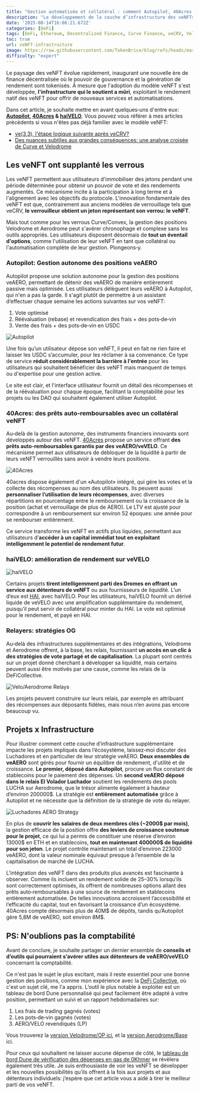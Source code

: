 ```yaml
---
title: "Gestion automatisée et collatéral : comment Autopilot, 40Acres et haiVELO font évoluer les veNFT"
description: "Le développement de la couche d’infrastructure des veNFTs avec Autopilot, 40Acres et haiVELO: automatisation et collatéralisation."
date: '2025-08-14T16:06:21.672Z'
categories: [DeFi]
tags: [DeFi, Ethereum, Decentralized Finance, Curve Finance, veCRV, Velodrome, veVELO, Aerodrome, veAERO, 40Acres, Autopilot, haiVELO]
toc: true
url: veNFT-infrastructure
image: https://raw.githubusercontent.com/TokenBrice/blog/refs/heads/master/static/img/2025/veNFT-infrastructure/cover-fr.png
difficulty: "expert"
---
```


Le paysage des veNFT évolue rapidement, inaugurant une nouvelle ère de finance décentralisée où le pouvoir de gouvernance et la génération de rendement sont tokenisés. À mesure que l'adoption du modèle veNFT s'est développée, **l'infrastructure qui le soutient a mûri**, exploitant le rendement natif des veNFT pour offrir de nouveaux services et automatisations. 

Dans cet article, je souhaite mettre en avant quelques‑uns d'entre eux:  **[Autopilot](https://theautopilot.xyz/), [40Acres](https://www.40acres.finance/) & [haiVELO](https://www.letsgethai.com/)**. Vous pouvez vous référer à mes articles précédents si vous n'êtes pas déjà familier avec le modèle veNFT:

* [ve(3,3), l'étape logique suivante après veCRV?](https://tokenbrice.xyz/solidly-velodrome-fork/)
* [Des nuances subtiles aux grandes conséquences: une analyse croisée de Curve et Velodrome](https://tokenbrice.xyz/crv-vs-velo/)

## Les veNFT ont supplanté les verrous

Les veNFT permettent aux utilisateurs d'immobiliser des jetons pendant une période déterminée pour obtenir un pouvoir de vote et des rendements augmentés. Ce mécanisme incite à la participation à long terme et à l'alignement avec les objectifs du protocole. L'innovation fondamentale des veNFT est que, contrairement aux anciens modèles de verrouillage tels que veCRV, **le verrouilleur obtient un jeton représentant son verrou: le veNFT**.

Mais tout comme pour les verrous Curve/Convex, la gestion des positions Velodrome et Aerodrome peut s'avérer chronophage et complexe sans les outils appropriés. Les utilisateurs disposent désormais de **tout un éventail d'options**, comme l'utilisation de leur veNFT en tant que collatéral ou l'automatisation complète de leur gestion. Plongeons‑y.

### Autopilot: Gestion autonome des positions veAERO

Autopilot propose une solution autonome pour la gestion des positions veAERO, permettant de détenir des veAERO de manière entièrement passive mais optimisée. Les utilisateurs délèguent leurs veAERO à Autopilot, qui n'en a pas la garde. Il s'agit plutôt de permettre à un assistant d’effectuer chaque semaine les actions suivantes sur vos veNFT:

1. Vote optimisé
2. Réévaluation (rebase) et revendication des frais + des pots‑de‑vin
3. Vente des frais + des pots‑de‑vin en USDC

![Autopilot](/img/2025/veNFT-infrastructure/autopilot.png)

Une fois qu’un utilisateur dépose son veNFT, il peut en fait ne rien faire et laisser les USDC s’accumuler, pour les réclamer à sa convenance. Ce type de service **réduit considérablement la barrière à l'entrée** pour les utilisateurs qui souhaitent bénéficier des veNFT mais manquent de temps ou d'expertise pour une gestion active.

Le site est clair, et l'interface utilisateur fournit un détail des récompenses et de la réévaluation pour chaque époque, facilitant la comptabilité pour les projets ou les DAO qui souhaitent également utiliser Autopilot.

### 40Acres: des prêts auto‑remboursables avec un collatéral veNFT

Au‑delà de la gestion autonome, des instruments financiers innovants sont développés autour des veNFT. [40Acres](https://www.40acres.finance/) propose un service offrant **des prêts auto‑remboursables garantis par des veAERO/veVELO**. Ce mécanisme permet aux utilisateurs de débloquer de la liquidité à partir de leurs veNFT verrouillés sans avoir à vendre leurs positions.

![40Acres](/img/2025/veNFT-infrastructure/40acres.png)

40acres dispose également d'un «Autopilot» intégré, qui gère les votes et la collecte des récompenses au nom des utilisateurs. Ils peuvent aussi **personnaliser l’utilisation de leurs récompenses**, avec diverses répartitions en pourcentage entre le remboursement ou la croissance de la position (achat et verrouillage de plus de AERO). Le LTV est ajusté pour correspondre à un remboursement sur environ 52 époques: une année pour se rembourser entièrement.

Ce service transforme les veNFT en actifs plus liquides, permettant aux utilisateurs d’**accéder à un capital immédiat tout en exploitant intelligemment le potentiel de rendement futur**.

### haiVELO: amélioration de rendement sur veVELO

![haiVELO](/img/2025/veNFT-infrastructure/haiVELO.jpeg)

Certains projets **tirent intelligemment parti des Dromes en offrant un service aux détenteurs de veNFT** ou aux fournisseurs de liquidité. L’un d’eux est [HAI](http://letsgethai.com/earn), avec haiVELO. Pour les utilisateurs, haiVELO fournit un dérivé liquide de veVELO avec une amplification supplémentaire du rendement, puisqu’il peut servir de collatéral pour minter du HAI. Le vote est optimisé pour le rendement, et payé en HAI.

### Relayers: stratégies OG

Au‑delà des infrastructures supplémentaires et des intégrations, Velodrome et Aerodrome offrent, à la base, les relais, fournissant **un accès en un clic à des stratégies de vote partagé et de capitalisation**. La plupart sont centrés sur un projet donné cherchant à développer sa liquidité, mais certains peuvent aussi être motivés par une cause, comme les relais de la DeFiCollective.

![Velo/Aerodrome Relays](/img/2025/veNFT-infrastructure/relay.png)

Les projets peuvent construire sur leurs relais, par exemple en attribuant des récompenses aux déposants fidèles, mais nous n’en avons pas encore beaucoup vu.

## Projets x Infrastructure

Pour illustrer comment cette couche d’infrastructure supplémentaire impacte les projets impliqués dans l’écosystème, laissez‑moi discuter des Luchadores et en particulier de leur stratégie veAERO. **Deux ensembles de veAERO** sont gérés pour fournir un équilibre de rendement, d'utilité et de croissance. **Le premier, déposé dans Autopilot**, procure un flux constant de stablecoins pour le paiement des dépenses. Un **second veAERO déposé dans le relais El Volador Luchador** soutient les rendements des pools LUCHA sur Aerodrome, que le trésor alimente également à hauteur d’environ 200000$. La stratégie est **entièrement automatisée** grâce à Autopilot et ne nécessite que la définition de la stratégie de vote du relayer.

![Luchadores AERO Strategy](/img/2025/veNFT-infrastructure/luchadores-strategy-fr.png)

En plus de **couvrir les salaires de deux membres clés (~2000$ par mois)**, la gestion efficace de la position offre **des leviers de croissance soutenue pour le projet**, ce qui lui a permis de constituer une réserve d’environ 13000$ en ETH et en stablecoins, **tout en maintenant 400000$ de liquidité pour son jeton**. Le projet contrôle maintenant un total d’environ 223000 veAERO, dont la valeur nominale équivaut presque à l’ensemble de la capitalisation de marché de LUCHA.

L’intégration des veNFT dans des produits plus avancés est fascinante à observer. Comme ils incluent un rendement solide de 25–30% lorsqu’ils sont correctement optimisés, ils offrent de nombreuses options allant des prêts auto‑remboursables à une source de rendement en stablecoins entièrement automatisée. De telles innovations accroissent l’accessibilité et l’efficacité du capital, tout en favorisant la croissance d’un écosystème. 40Acres compte désormais plus de 40M$ de dépôts, tandis qu’Autopilot gère 5,8M de veAERO, soit environ 8M$.

## PS: N'oublions pas la comptabilité

Avant de conclure, je souhaite partager un dernier ensemble de **conseils et d’outils qui pourraient s’avérer utiles aux détenteurs de veAERO/veVELO** concernant la comptabilité.

Ce n'est pas le sujet le plus excitant, mais il reste essentiel pour une bonne gestion des positions, comme mon expérience avec la [DeFi Collective](https://deficollective.org/), où c'est un sujet clé, me l'a appris. L’outil le plus notable à exploiter est un tableau de bord Dune personnalisé qui peut facilement être adapté à votre position, permettant un suivi et un rapport hebdomadaires sur:

1. Les frais de trading gagnés (votes)
2. Les pots‑de‑vin gagnés (votes)
3. AERO/VELO revendiqués (LP)

Vous trouverez la [version Velodrome/OP ici](https://dune.com/spicypiz/defi-collective-pools), et la [version Aerodrome/Base](https://dune.com/spicypiz/defi-collective-pools-base) ici.

Pour ceux qui souhaitent ne laisser aucune dépense de côté, le [tableau de bord Dune de vérification des dépenses en gas de 0Khmer](https://dune.com/0xkhmer/gas-spent-checker) se révèlera également très utile. Je suis enthousiaste de voir les veNFT se développer et les nouvelles possibilités qu’ils offrent à la fois aux projets et aux détenteurs individuels: j’espère que cet article vous a aidé à tirer le meilleur parti de vos veNFT.

